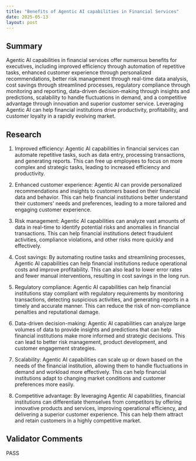 ```yaml
---
title: "Benefits of Agentic AI capabilities in Financial Services"
date: 2025-05-13
layout: post
---
```


## Summary
Agentic AI capabilities in financial services offer numerous benefits for executives, including improved efficiency through automation of repetitive tasks, enhanced customer experience through personalized recommendations, better risk management through real-time data analysis, cost savings through streamlined processes, regulatory compliance through monitoring and reporting, data-driven decision-making through insights and predictions, scalability to handle fluctuations in demand, and a competitive advantage through innovation and superior customer service. Leveraging Agentic AI can help financial institutions drive productivity, profitability, and customer loyalty in a rapidly evolving market.

## Research
1. Improved efficiency: Agentic AI capabilities in financial services can automate repetitive tasks, such as data entry, processing transactions, and generating reports. This can free up employees to focus on more complex and strategic tasks, leading to increased efficiency and productivity.

2. Enhanced customer experience: Agentic AI can provide personalized recommendations and insights to customers based on their financial data and behavior. This can help financial institutions better understand their customers' needs and preferences, leading to a more tailored and engaging customer experience.

3. Risk management: Agentic AI capabilities can analyze vast amounts of data in real-time to identify potential risks and anomalies in financial transactions. This can help financial institutions detect fraudulent activities, compliance violations, and other risks more quickly and effectively.

4. Cost savings: By automating routine tasks and streamlining processes, Agentic AI capabilities can help financial institutions reduce operational costs and improve profitability. This can also lead to lower error rates and fewer manual interventions, resulting in cost savings in the long run.

5. Regulatory compliance: Agentic AI capabilities can help financial institutions stay compliant with regulatory requirements by monitoring transactions, detecting suspicious activities, and generating reports in a timely and accurate manner. This can reduce the risk of non-compliance penalties and reputational damage.

6. Data-driven decision-making: Agentic AI capabilities can analyze large volumes of data to provide insights and predictions that can help financial institutions make more informed and strategic decisions. This can lead to better risk management, product development, and customer engagement strategies.

7. Scalability: Agentic AI capabilities can scale up or down based on the needs of the financial institution, allowing them to handle fluctuations in demand and workload more effectively. This can help financial institutions adapt to changing market conditions and customer preferences more easily.

8. Competitive advantage: By leveraging Agentic AI capabilities, financial institutions can differentiate themselves from competitors by offering innovative products and services, improving operational efficiency, and delivering a superior customer experience. This can help them attract and retain customers in a highly competitive market.

## Validator Comments
PASS
